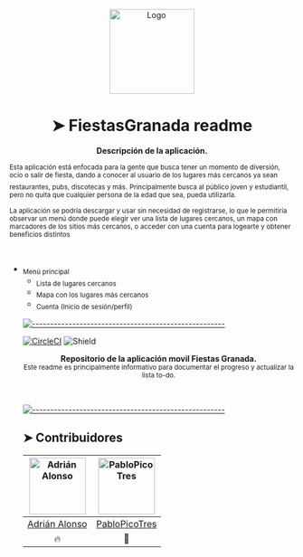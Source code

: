<p align="center">
  <img src="https://i.imgur.com/GkKWDtk.png" alt="Logo" width="150" height="150" />
</p>
<h1 align="center">➤ FiestasGranada readme</h1>

</p>
<p align="center">
  <b>Descripción de la aplicación.</b>
	
  <sub>Esta aplicación está enfocada para la gente que busca tener un momento de diversión,
	ocio o salir de fiesta, dando a conocer al usuario de los lugares más cercanos ya sean
	restaurantes, pubs, discotecas y más.</sub>	
   <sub>Principalmente busca al público joven y estudiantil, pero no quita que cualquier persona
	de la edad que sea, pueda utilizarla.</sub>
	
   <sub>La aplicación se podría descargar y usar sin necesidad de registrarse, lo que le permitiría
	observar un menú donde puede elegir ver una lista de lugares cercanos, un mapa con
	marcadores de los sitios más cercanos, o acceder con una cuenta para logearte y obtener
	beneficios distintos
   </sub>
</p>

<br>

<ul>
  <li> <sub>Menú principal</sub>
    <ul>
      <li> <sub>Lista de lugares cercanos</sub> </li>
      <li><sub>Mapa con los lugares más cercanos</sub> </li>
      <li>  <sub>Cuenta (Inicio de sesión/perfil)</sub> </li>
      </li>
    </ul>
  </ul>
<ul>


[![-----------------------------------------------------](https://raw.githubusercontent.com/andreasbm/readme/master/assets/lines/aqua.png)](#contributors)

<p align="center">
  
[![CircleCI](https://circleci.com/gh/AdrianArtimez/FiestasGranada.svg?style=shield&circle-token=c4addf0b000df92e4673daed8203d198db94a0d3)](https://app.circleci.com/pipelines/github/AdrianArtimez/FiestasGranada/11/workflows/10867527-287f-4cbc-b4a9-04013a970457/jobs/15)
![Shield](https://img.shields.io/endpoint?color=red&label=Version&url=https%3A%2F%2Fpastebin.com%2Fraw%2FPv7VMx1r)  

</p>

<p align="center">
  <b>Repositorio de la aplicación movil Fiestas Granada.</b></br>
  <sub>Este readme es principalmente informativo para documentar el progreso y actualizar la lista to-do.<sub>
<sub>
</p>

<br />


[![-----------------------------------------------------](https://raw.githubusercontent.com/andreasbm/readme/master/assets/lines/aqua.png)](#contributors)

## ➤ Contribuidores
	

| [<img alt="Adrián Alonso" src="https://avatars2.githubusercontent.com/u/6146371?s=460&u=1c80141b17949434112ab16c8bb853849ae79199&v=4" width="100">](https://twitter.com/arhlexwow) | <img alt="PabloPicoTres" src="https://avatars0.githubusercontent.com/u/62216894?s=460&u=33a2d9438b550a71515dbbd2c71d5a311eb5dc7f&v=4" width="100"> |
|:--------------------------------------------------:|:--------------------------------------------------:|
| [Adrián Alonso](https://twitter.com/arhlexwow) | [PabloPicoTres](https://github.com/PabloPicoTres) |
| 🔥                                               |  🚗                                                |
